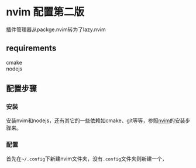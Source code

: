# nvim 配置第二版
插件管理器从packge.nvim转为了lazy.nvim
## requirements
cmake  
nodejs  

## 配置步骤
### 安装
安装nvim和nodejs，还有其它的一些依赖如cmake、git等等，参照[nvim](https://github.com/neovim/neovim?tab=readme-ov-file)的安装步骤来。
### 配置 
首先在`~/.config`下新建nvim文件夹，没有`.config`文件夹则新建一个， 

